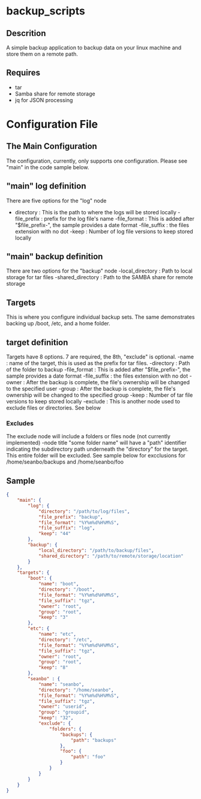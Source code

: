 # backup_scripts

## Descrition
A simple backup application to backup data on your linux machine and store them on a remote path.

## Requires
- tar
- Samba share for remote storage
- jq for JSON processing

# Configuration File

## The Main Configuration
The configuration, currently, only supports one configuration.  Please see "main" in the code sample below.

## "main" log definition
There are five options for the "log" node
- directory : This is the path to where the logs will be stored locally
-file_prefix : prefix for the log file's name
-file_format : This is added after "$file_prefix-", the sample provides a date format
-file_suffix : the files extension with no dot
-keep : Number of log file versions to keep stored locally

## "main" backup definition
There are two options for the "backup" node
-local_directory : Path to local storage for tar files
-shared_directory : Path to the SAMBA share for remote storage

## Targets
This is where you configure individual backup sets.  The same demonstrates backing up /boot, /etc, and a home folder.

## target definition
Targets have 8 options. 7 are required, the 8th, "exclude" is optional.
-name : name of the target, this is used as the prefix for tar files.
-directory : Path of the folder to backup
-file_format : This is added after "$file_prefix-", the sample provides a date format
-file_suffix : the files extension with no dot
-owner : After the backup is complete, the file's ownership will be changed to the specified user
-group : After the backup is complete, the file's ownership will be changed to the specified group
-keep : Number of tar file versions to keep stored locally
-exclude : This is another node used to exclude files or directories. See below

### Excludes
The exclude node will include a folders or files node (not currently implemented)
-node title "some folder name" will have a "path" identifier indicating the subdirectory path underneath the "directory" for the target.  This entire folder will be excluded.  See sample below for excclusions for /home/seanbo/backups and /home/seanbo/foo

## Sample
```json
{
    "main": {
        "log": {
            "directory": "/path/to/log/files",
            "file_prefix": "backup",
            "file_format": "%Y%m%d%H%M%S",
            "file_suffix": "log",
            "keep": "44"
        },
        "backup": {
            "local_directory": "/path/to/backup/files",
            "shared_directory": "/path/to/remote/storage/location"
        }
	},
    "targets": {
        "boot": {
            "name": "boot",
            "directory": "/boot",
            "file_format": "%Y%m%d%H%M%S",
            "file_suffix": "tgz",
            "owner": "root",
            "group": "root",
            "keep": "3"
        },
        "etc": {
            "name": "etc",
            "directory": "/etc",
            "file_format": "%Y%m%d%H%M%S",
            "file_suffix": "tgz",
            "owner": "root",
            "group": "root",
            "keep": "8"
        },
        "seanbo" : {
            "name": "seanbo",
            "directory": "/home/seanbo",
            "file_format": "%Y%m%d%H%M%S",
            "file_suffix": "tgz",
            "owner": "userid",
            "group": "groupid",
            "keep": "32",
            "exclude": {
                "folders": {
                    "backups": {
                        "path": "backups"
                    },
                    "foo": {
                        "path": "foo"
                    }
                }
            }
        }
    }
}
```
